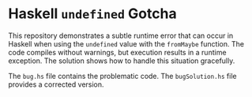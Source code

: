 # Haskell `undefined` Gotcha

This repository demonstrates a subtle runtime error that can occur in Haskell when using the `undefined` value with the `fromMaybe` function.  The code compiles without warnings, but execution results in a runtime exception. The solution shows how to handle this situation gracefully.

The `bug.hs` file contains the problematic code. The `bugSolution.hs` file provides a corrected version. 
